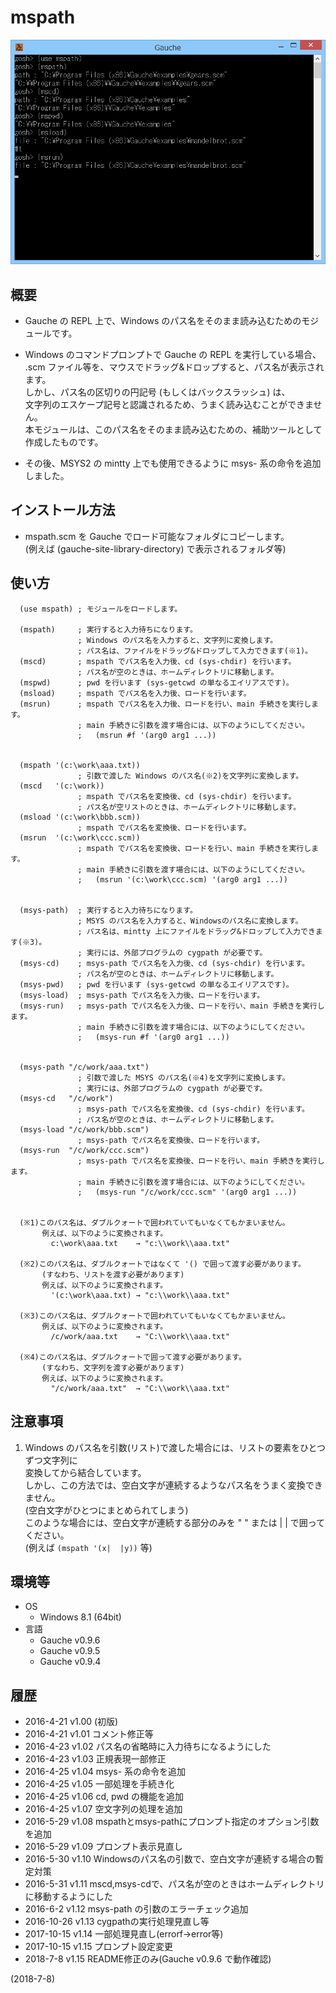 # mspath

![image](image.png)

## 概要
- Gauche の REPL 上で、Windows のパス名をそのまま読み込むためのモジュールです。

- Windows のコマンドプロンプトで Gauche の REPL を実行している場合、  
  .scm ファイル等を、マウスでドラッグ&ドロップすると、パス名が表示されます。  
  しかし、パス名の区切りの円記号 (もしくはバックスラッシュ) は、  
  文字列のエスケープ記号と認識されるため、うまく読み込むことができません。  
  本モジュールは、このパス名をそのまま読み込むための、補助ツールとして作成したものです。

- その後、MSYS2 の mintty 上でも使用できるように msys- 系の命令を追加しました。


## インストール方法
- mspath.scm を Gauche でロード可能なフォルダにコピーします。  
  (例えば (gauche-site-library-directory) で表示されるフォルダ等)


## 使い方
```
  (use mspath) ; モジュールをロードします。

  (mspath)     ; 実行すると入力待ちになります。
               ; Windows のパス名を入力すると、文字列に変換します。
               ; パス名は、ファイルをドラッグ&ドロップして入力できます(※1)。
  (mscd)       ; mspath でパス名を入力後、cd (sys-chdir) を行います。
               ; パス名が空のときは、ホームディレクトリに移動します。
  (mspwd)      ; pwd を行います (sys-getcwd の単なるエイリアスです)。
  (msload)     ; mspath でパス名を入力後、ロードを行います。
  (msrun)      ; mspath でパス名を入力後、ロードを行い、main 手続きを実行します。
               ; main 手続きに引数を渡す場合には、以下のようにしてください。
               ;   (msrun #f '(arg0 arg1 ...))


  (mspath '(c:\work\aaa.txt))
               ; 引数で渡した Windows のパス名(※2)を文字列に変換します。
  (mscd   '(c:\work))
               ; mspath でパス名を変換後、cd (sys-chdir) を行います。
               ; パス名が空リストのときは、ホームディレクトリに移動します。
  (msload '(c:\work\bbb.scm))
               ; mspath でパス名を変換後、ロードを行います。
  (msrun  '(c:\work\ccc.scm))
               ; mspath でパス名を変換後、ロードを行い、main 手続きを実行します。
               ; main 手続きに引数を渡す場合には、以下のようにしてください。
               ;   (msrun '(c:\work\ccc.scm) '(arg0 arg1 ...))


  (msys-path)  ; 実行すると入力待ちになります。
               ; MSYS のパス名を入力すると、Windowsのパス名に変換します。
               ; パス名は、mintty 上にファイルをドラッグ&ドロップして入力できます(※3)。
               ; 実行には、外部プログラムの cygpath が必要です。
  (msys-cd)    ; msys-path でパス名を入力後、cd (sys-chdir) を行います。
               ; パス名が空のときは、ホームディレクトリに移動します。
  (msys-pwd)   ; pwd を行います (sys-getcwd の単なるエイリアスです)。
  (msys-load)  ; msys-path でパス名を入力後、ロードを行います。
  (msys-run)   ; msys-path でパス名を入力後、ロードを行い、main 手続きを実行します。
               ; main 手続きに引数を渡す場合には、以下のようにしてください。
               ;   (msys-run #f '(arg0 arg1 ...))


  (msys-path "/c/work/aaa.txt")
               ; 引数で渡した MSYS のパス名(※4)を文字列に変換します。
               ; 実行には、外部プログラムの cygpath が必要です。
  (msys-cd   "/c/work")
               ; msys-path でパス名を変換後、cd (sys-chdir) を行います。
               ; パス名が空のときは、ホームディレクトリに移動します。
  (msys-load "/c/work/bbb.scm")
               ; msys-path でパス名を変換後、ロードを行います。
  (msys-run  "/c/work/ccc.scm")
               ; msys-path でパス名を変換後、ロードを行い、main 手続きを実行します。
               ; main 手続きに引数を渡す場合には、以下のようにしてください。
               ;   (msys-run "/c/work/ccc.scm" '(arg0 arg1 ...))


  (※1)このパス名は、ダブルクォートで囲われていてもいなくてもかまいません。
       例えば、以下のように変換されます。
         c:\work\aaa.txt    → "c:\\work\\aaa.txt"

  (※2)このパス名は、ダブルクォートではなくて '() で囲って渡す必要があります。
       (すなわち、リストを渡す必要があります)
       例えば、以下のように変換されます。
         '(c:\work\aaa.txt) → "c:\\work\\aaa.txt"

  (※3)このパス名は、ダブルクォートで囲われていてもいなくてもかまいません。
       例えば、以下のように変換されます。
         /c/work/aaa.txt    → "C:\\work\\aaa.txt"

  (※4)このパス名は、ダブルクォートで囲って渡す必要があります。
       (すなわち、文字列を渡す必要があります)
       例えば、以下のように変換されます。
         "/c/work/aaa.txt"  → "C:\\work\\aaa.txt"
```


## 注意事項
1. Windows のパス名を引数(リスト)で渡した場合には、リストの要素をひとつずつ文字列に  
   変換してから結合しています。  
   しかし、この方法では、空白文字が連続するようなパス名をうまく変換できません。  
   (空白文字がひとつにまとめられてしまう)  
   このような場合には、空白文字が連続する部分のみを " " または | | で囲ってください。  
   (例えば `(mspath '(x|  |y))`  等)


## 環境等
- OS
  - Windows 8.1 (64bit)
- 言語
  - Gauche v0.9.6
  - Gauche v0.9.5
  - Gauche v0.9.4

## 履歴
- 2016-4-21  v1.00 (初版)
- 2016-4-21  v1.01 コメント修正等
- 2016-4-23  v1.02 パス名の省略時に入力待ちになるようにした
- 2016-4-23  v1.03 正規表現一部修正
- 2016-4-25  v1.04 msys- 系の命令を追加
- 2016-4-25  v1.05 一部処理を手続き化
- 2016-4-25  v1.06 cd, pwd の機能を追加
- 2016-4-25  v1.07 空文字列の処理を追加
- 2016-5-29  v1.08 mspathとmsys-pathにプロンプト指定のオプション引数を追加
- 2016-5-29  v1.09 プロンプト表示見直し
- 2016-5-30  v1.10 Windowsのパス名の引数で、空白文字が連続する場合の暫定対策
- 2016-5-31  v1.11 mscd,msys-cdで、パス名が空のときはホームディレクトリに移動するようにした
- 2016-6-2   v1.12 msys-path の引数のエラーチェック追加
- 2016-10-26 v1.13 cygpathの実行処理見直し等
- 2017-10-15 v1.14 一部処理見直し(errorf→error等)
- 2017-10-15 v1.15 プロンプト設定変更
- 2018-7-8   v1.15 README修正のみ(Gauche v0.9.6 で動作確認)


(2018-7-8)
